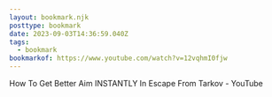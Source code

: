 ```yaml
---
layout: bookmark.njk
posttype: bookmark
date: 2023-09-03T14:36:59.040Z
tags:
  - bookmark
bookmarkof: https://www.youtube.com/watch?v=12vqhmI0fjw
---
```

How To Get Better Aim INSTANTLY In Escape From Tarkov - YouTube
